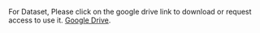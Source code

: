 For Dataset, Please click on the google drive link to download or request access to use it. [Google Drive](https://drive.google.com/drive/u/0/folders/1mvm3tI1wqiz7oTm4fcc1338MD5-JYd2M).
